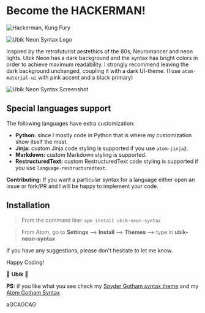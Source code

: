 # Become the HACKERMAN!
![Hackerman, Kung Fury](https://cloud.githubusercontent.com/assets/16547060/22607733/6d0c609a-ea59-11e6-9cc8-2c15ff9db56c.jpg)

![Ubik Neon Syntax Logo](https://cloud.githubusercontent.com/assets/16547060/21964577/abb5803e-db4e-11e6-8f42-3e6f27f7e33b.jpg)

Inspired by the retrofuturist aestethics of the 80s, Neuromancer and neon lights.
Ubik Neon has a dark background and the syntax has bright colors in order to achieve maximum readability.
I strongly recommend leaving the dark background unchanged, coupling it with a dark UI-theme.
(I use ```atom-material-ui``` with pink accent and a black primary)

![Ubik Neon Syntax Screenshot](https://cloud.githubusercontent.com/assets/16547060/21964576/abb2060c-db4e-11e6-9fc0-1ea34f0e076b.png)


## Special languages support
The following languages have extra customization:
* __Python:__ since I mostly code in Python that is where my customization show itself the most.
* __Jinja:__ custom Jinja code styling is supported if you use ```atom-jinja2```.
* __Markdown:__ custom Markdown styling is supported.
* __RestructuredText:__ custom RestructuredText code styling is supported if you use ```language-restructuredtext```.

__Contributing:__ If you want a particular syntax for a language either open an issue or fork/PR and I will be happy to implement your code.


## Installation

> From the command line: `apm install ubik-neon-syntax`

> From Atom, go to __Settings__ --> __Install__ --> __Themes__ --> type in __ubik-neon-syntax__

If you have any suggestions, please don't hesitate to let me know.

Happy Coding!

:palm_tree: __Ubik__ :palm_tree:

__PS:__ if you like what you see check my [Spyder Gotham syntax theme](https://github.com/mr-ubik/spyder-ubik-syntax) and my [Atom Gotham Syntax](https://atom.io/themes/ubik-gotham-syntax).



aGCAGCAG
